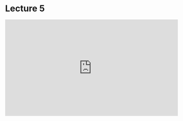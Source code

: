 # Lecture 5


<iframe width="560" height="315" src="https://www.youtube.com/embed/Uf6zamkyjCs?si=vEOS2P20Db01jupu" title="Lecture 5" frameborder="0" allow="accelerometer; autoplay; clipboard-write; encrypted-media; gyroscope; picture-in-picture; web-share" referrerpolicy="strict-origin-when-cross-origin" allowfullscreen></iframe>
